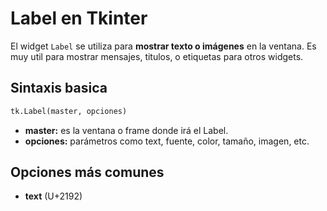 # Label en Tkinter

El widget `Label` se utiliza para **mostrar texto o imágenes** en la ventana.
Es muy util para mostrar mensajes, titulos, o etiquetas para otros widgets.

## Sintaxis basica

```python
tk.Label(master, opciones)
```

- **master:** es la ventana o frame donde irá el Label.
- **opciones:** parámetros como text, fuente, color, tamaño, imagen, etc.

## Opciones más comunes

- **text** (U+2192)
